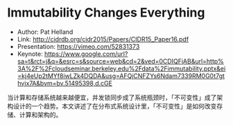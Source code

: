 # Immutability Changes Everything

* Author: Pat Helland
* Link: http://cidrdb.org/cidr2015/Papers/CIDR15_Paper16.pdf
* Presentation: https://vimeo.com/52831373
* Keynote: https://www.google.com/url?sa=t&rct=j&q=&esrc=s&source=web&cd=2&ved=0CDIQFjAB&url=http%3A%2F%2Fcloudseminar.berkeley.edu%2Fdata%2Fimmutability.pptx&ei=kj4eUp2tMYf8iwLZk4DQDA&usg=AFQjCNFZYs6Ndam7339RM0G0t7gthvjx7A&bvm=bv.51495398,d.cGE

当计算和存储系统越来越便宜，并发锁同步成了系统瓶颈时，「不可变性」成了架构设计的一个趋势。本文讲述了在分布式系统设计里，「不可变性」是如何改变存储、计算和架构的。
